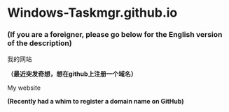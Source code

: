 # Windows-Taskmgr.github.io

### (If you are a foreigner, please go below for the English version of the description)

我的网站

**（最近突发奇想，想在github上注册一个域名）**

My website

**(Recently had a whim to register a domain name on GitHub)**
